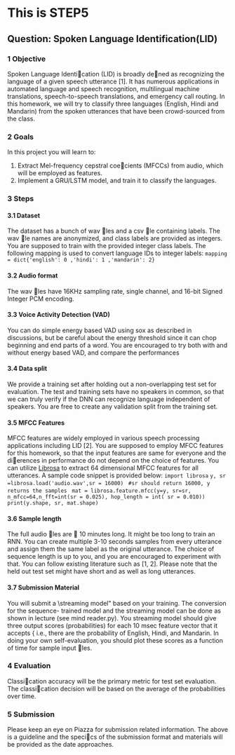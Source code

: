 # This is STEP5

## Question: Spoken Language Identification(LID)

### 1 Objective
Spoken Language Identication (LID) is broadly dened as recognizing the language of a given
speech utterance [1]. It has numerous applications in automated language and speech recognition,
multilingual machine translations, speech-to-speech translations, and emergency call routing. In
this homework, we will try to classify three languages (English, Hindi and Mandarin) from the
spoken utterances that have been crowd-sourced from the class.
### 2 Goals
In this project you will learn to:
1. Extract Mel-frequency cepstral coecients (MFCCs) from audio, which will be employed as
features.
2. Implement a GRU/LSTM model, and train it to classify the languages.
### 3 Steps
#### 3.1 Dataset
The dataset has a bunch of wav les and a csv le containing labels. The wav le names are
anonymized, and class labels are provided as integers. You are supposed to train with the provided
integer class labels.
The following mapping is used to convert language IDs to integer labels:
`mapping = dict{'english': 0 ,'hindi': 1 ,'mandarin': 2}`
#### 3.2 Audio format
The wav les have 16KHz sampling rate, single channel, and 16-bit Signed Integer PCM encoding.
#### 3.3 Voice Activity Detection (VAD)
You can do simple energy based VAD using sox as described in discussions, but be careful about
the energy threshold since it can chop beginning and end parts of a word. You are encouraged to
try both with and without energy based VAD, and compare the performances

#### 3.4 Data split
We provide a training set after holding out a non-overlapping test set for evaluation. The test and
training sets have no speakers in common, so that we can truly verify if the DNN can recognize
language independent of speakers. You are free to create any validation split from the training set.
#### 3.5 MFCC Features
MFCC features are widely employed in various speech processing applications including LID [2].
You are supposed to employ MFCC features for this homework, so that the input features are same
for everyone and the dierences in performance do not depend on the choice of features.
You can utilize [Librosa](https://librosa.github.io/librosa/index.html) to extract 64
dimensional MFCC features for all utterances. A sample code snippet is provided below:
`import librosa`
`y, sr =librosa.load('audio.wav',sr = 16000)`
` #sr should return 16000, y returns the samples`
` mat = librosa.feature.mfcc(y=y, sr=sr, n_mfcc=64,n_fft=int(sr = 0.025), hop_length = int( sr = 0.010))`
`print(y.shape, sr, mat.shape)`

#### 3.6 Sample length
The full audio les are  10 minutes long. It might be too long to train an RNN. You can create
multiple 3-10 seconds samples from every utterance and assign them the same label as the original
utterance. The choice of sequence length is up to you, and you are encouraged to experiment with
that. You can follow existing literature such as [1, 2]. Please note that the held out test set might
have short and as well as long utterances.
#### 3.7 Submission Material
You will submit a \streaming model" based on your training. The conversion for the sequence-
trained model and the streaming model can be done as shown in lecture (see mind reader.py).
You streaming model should give three output scores (probabilities) for each 10 msec feature vector
that it accepts { i.e., there are the probability of English, Hindi, and Mandarin. In doing your own
self-evaluation, you should plot these scores as a function of time for sample input les.
### 4 Evaluation
Classication accuracy will be the primary metric for test set evaluation. The classication decision
will be based on the average of the probabilities over time.
### 5 Submission
Please keep an eye on Piazza for submission related information. The above is a guideline and the
specics of the submission format and materials will be provided as the date approaches.